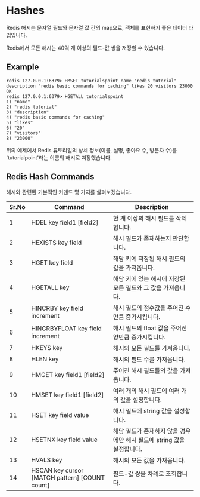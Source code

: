 Hashes
=========
Redis 해시는 문자열 필드와 문자열 값 간의 map으로, 객체를 표현하기 좋은 데이터 타입입니다.

Redis에서 모든 해시는 40억 개 이상의 필드-값 쌍을 저장할 수 있습니다.

## Example
```
redis 127.0.0.1:6379> HMSET tutorialspoint name "redis tutorial" 
description "redis basic commands for caching" likes 20 visitors 23000 
OK 
redis 127.0.0.1:6379> HGETALL tutorialspoint  
1) "name" 
2) "redis tutorial" 
3) "description" 
4) "redis basic commands for caching" 
5) "likes" 
6) "20" 
7) "visitors" 
8) "23000"
```
위의 예제에서 Redis 튜토리얼의 상세 정보(이름, 설명, 좋아요 수, 방문자 수)를 'tutorialpoint'라는 이름의 해시로 저장했습니다.

## Redis Hash Commands
해시와 관련된 기본적인 커맨드 몇 가지를 살펴보겠습니다.

Sr.No | Command | Description
------|---------|-------------
1 | HDEL key field1 \[field2] | 한 개 이상의 해시 필드를 삭제합니다.
2 | HEXISTS key field | 해시 필드가 존재하는지 판단합니다.
3 | HGET key field | 해당 키에 저장된 해시 필드의 값을 가져옵니다.
4 | HGETALL key | 해당 키에 있는 해시에 저장된 모든 필드와 그 값을 가져옵니다.
5 | HINCRBY key field increment | 해시 필드의 정수값을 주어진 수만큼 증가시킵니다.
6 | HINCRBYFLOAT key field increment | 해시 필드의 float 값을 주어진 양만큼 증가시킵니다.
7 | HKEYS key | 해시의 모든 필드를 가져옵니다. 
8 | HLEN key | 해시의 필드 수를 가져옵니다. 
9 | HMGET key field1 \[field2] | 주어진 해시 필드들의 값을 가져옵니다.
10 | HMSET key field1 \[field2] | 여러 개의 해시 필드에 여러 개의 값을 설정합니다.
11 | HSET key field value | 해시 필드에 string 값을 설정합니다.
12 | HSETNX key field value | 해당 필드가 존재하지 않을 경우에만 해시 필드에 string 값을 설정합니다.
13 | HVALS key | 해시의 모든 값을 가져옵니다.
14 | HSCAN key cursor \[MATCH pattern] \[COUNT count] | 필드-값 쌍을 차례로 조회합니다.

